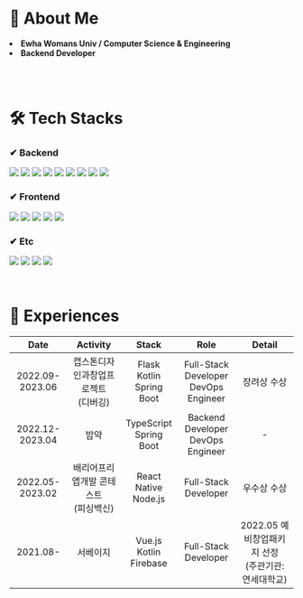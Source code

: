 # 🐥 About Me
<li> <b>Ewha Womans Univ / Computer Science & Engineering</b> </li>
<li> <b>Backend Developer</b> </li>
  
<br><br>

# 🛠 Tech Stacks
### ✔ Backend
<p>
  <img src="https://img.shields.io/badge/java-007396?style=flat-square&logo=java&logoColor=white"/>
  <img src="https://img.shields.io/badge/Spring-6DB33F?style=flat&logo=Spring&logoColor=white">
  <img src="https://img.shields.io/badge/Spring Boot-6DB33F?style=flat&logo=SpringBoot&logoColor=white">
  <img src="https://img.shields.io/badge/Node.js-339933?style=flat&logo=Node.js&logoColor=white">
  <img src="https://img.shields.io/badge/Flask-000000?style=flat-square&logo=flask&logoColor=white"/>
  <img src="https://img.shields.io/badge/MySQL-4479A1?style=flat&logo=MySQL&logoColor=white">
  <img src="https://img.shields.io/badge/MariaDB-003545?style=flat-square&logo=mariaDB&logoColor=white"/>
  <img src="https://img.shields.io/badge/Firebase-FFCA28?style=flat&logo=Firebase&logoColor=black">
  <img src="https://img.shields.io/badge/Amazon AWS-232F3E?style=flat-square&logo=amazonaws&logoColor=white"/>
</p>

### ✔ Frontend
<p>  
<img src="https://img.shields.io/badge/JavaScript-F7DF1E?style=flat-square&logo=javascript&logoColor=black"/>
<img src="https://img.shields.io/badge/Typescript-3178C6?style=flat-square&logo=Typescript&logoColor=white"/>
<img src="https://img.shields.io/badge/Vue.js-4FC08D?style=flat&logo=Vue.js&logoColor=white">
<img src="https://img.shields.io/badge/React Native-61DAFB?style=flat-square&logo=React&logoColor=black"/>
<img src="https://img.shields.io/badge/Kotlin-7F52FF?style=flat&logo=Kotlin&logoColor=white">
</p>

### ✔ Etc
<p>
<img src="https://img.shields.io/badge/C-A8B9CC?style=flat&logo=C&logoColor=white">
<img src="https://img.shields.io/badge/C++-blue.svg?style=flat&logo=c%2B%2B&logoColor=white">
<img src="https://img.shields.io/badge/Python-3776AB?style=flat&logo=Python&logoColor=white">
<img src="https://img.shields.io/badge/Linux-FCC624?style=flat-square&logo=linux&logoColor=black"/>
</p>

<br>

# 🌱 Experiences
|Date|Activity|Stack|Role|Detail|
|:--:|:--:|:--:|:--:|:--:|
|2022.09-2023.06 |캡스톤디자인과창업프로젝트<br>(디버깅)|Flask<br>Kotlin<br>Spring Boot|Full-Stack Developer<br>DevOps Engineer|장려상 수상|
|2022.12-2023.04 |밥약|TypeScript<br>Spring Boot|Backend Developer<br>DevOps Engineer|-|
|2022.05-2023.02 |배리어프리 앱개발 콘테스트 <br>(피싱백신)|React Native<br>Node.js|Full-Stack Developer|우수상 수상|
|2021.08- |서베이지|Vue.js<br>Kotlin<br>Firebase|Full-Stack Developer|2022.05 예비창업패키지 선정<br>(주관기관: 연세대학교)|
